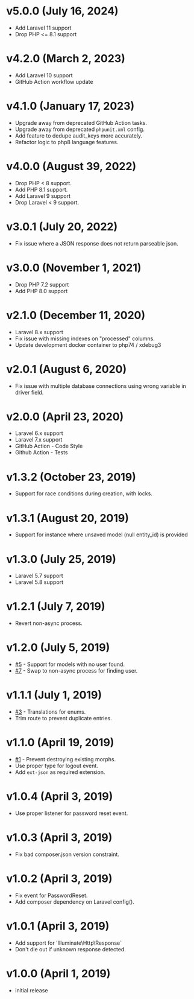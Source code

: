 # v5.0.0 (July 16, 2024)
 * Add Laravel 11 support
 * Drop PHP <= 8.1 support

# v4.2.0 (March 2, 2023)
 * Add Laravel 10 support
 * GitHub Action workflow update

# v4.1.0 (January 17, 2023)
 * Upgrade away from deprecated GitHub Action tasks.
 * Upgrade away from deprecated `phpunit.xml` config.
 * Add feature to dedupe audit_keys more accurately.
 * Refactor logic to php8 language features.

# v4.0.0 (August 39, 2022)
 * Drop PHP < 8 support.
 * Add PHP 8.1 support.
 * Add Laravel 9 support
 * Drop Laravel < 9 support.

# v3.0.1 (July 20, 2022)
 * Fix issue where a JSON response does not return parseable json.

# v3.0.0 (November 1, 2021)
 * Drop PHP 7.2 support
 * Add PHP 8.0 support

# v2.1.0 (December 11, 2020)
 * Laravel 8.x support
 * Fix issue with missing indexes on "processed" columns.
 * Update development docker container to php74 / xdebug3

# v2.0.1 (August 6, 2020)
 * Fix issue with multiple database connections using wrong variable in driver field.

# v2.0.0 (April 23, 2020)
 * Laravel 6.x support
 * Laravel 7.x support
 * GitHub Action - Code Style
 * Github Action - Tests

# v1.3.2 (October 23, 2019)
 * Support for race conditions during creation, with locks.

# v1.3.1 (August 20, 2019)
 * Support for instance where unsaved model (null entity_id) is provided

# v1.3.0 (July 25, 2019)
 * Laravel 5.7 support
 * Laravel 5.8 support

# v1.2.1 (July 7, 2019)
 * Revert non-async process.

# v1.2.0 (July 5, 2019)
 * [#5](https://github.com/sourcetoad/Logger/issues/5) - Support for models with no user found.
 * [#7](https://github.com/sourcetoad/Logger/issues/7) - Swap to non-async process for finding user.

# v1.1.1 (July 1, 2019)
 * [#3](https://github.com/sourcetoad/Logger/issues/3) - Translations for enums.
 * Trim route to prevent duplicate entries.

# v1.1.0 (April 19, 2019)
 * [#1](https://github.com/sourcetoad/Logger/issues/1) - Prevent destroying existing morphs.
 * Use proper type for logout event. 
 * Add `ext-json` as required extension.
 
# v1.0.4 (April 3, 2019)
 * Use proper listener for password reset event.

# v1.0.3 (April 3, 2019)
 * Fix bad composer.json version constraint.

# v1.0.2 (April 3, 2019)
 * Fix event for PasswordReset.
 * Add composer dependency on Laravel config().
 
# v1.0.1 (April 3, 2019)
 * Add support for 'Illuminate\Http\Response`
 * Don't die out if unknown response detected.

# v1.0.0 (April 1, 2019)
 * initial release
